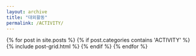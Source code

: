 ```yaml
---
layout: archive
title: "대외활동"
permalink: /ACTIVITY/
---
```

<div class="tiles">
{% for post in site.posts %}
	{% if post.categories contains 'ACTIVITY' %}
    {% include post-grid.html %}
  {% endif %}
{% endfor %}
</div><!-- /.tiles -->
